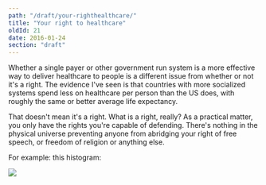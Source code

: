 ```yaml
---
path: "/draft/your-righthealthcare/"
title: "Your right to healthcare"
oldId: 21
date: 2016-01-24
section: "draft"
---
```

Whether a single payer or other government run system is a more effective way to deliver healthcare to people is a different issue from whether or not it's a right. The evidence I've seen is that countries with more socialized systems spend less on healthcare per person than the US does, with roughly the same or better average life expectancy. 

That doesn't mean it's a right. What is a right, really? As a practical matter, you only have the rights you're capable of defending. There's nothing in the physical universe preventing anyone from abridging your right of free speech, or freedom of religion or anything else.

For example: this histogram:

<img src="||UPLOAD_URL||histo.svg" />